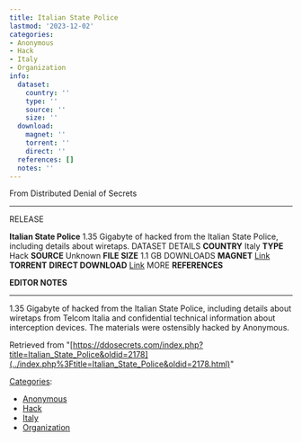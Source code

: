 ```yaml
---
title: Italian State Police
lastmod: '2023-12-02'
categories:
- Anonymous
- Hack
- Italy
- Organization
info:
  dataset:
    country: ''
    type: ''
    source: ''
    size: ''
  download:
    magnet: ''
    torrent: ''
    direct: ''
  references: []
  notes: ''
---
```




From Distributed Denial of Secrets

---
RELEASE

**Italian State Police**
1.35 Gigabyte of hacked from the Italian State Police, including details about wiretaps.
DATASET DETAILS
**COUNTRY** Italy
**TYPE** Hack
**SOURCE** Unknown
**FILE SIZE** 1.1 GB
DOWNLOADS
**MAGNET** [Link](magnet:?xt=urn:btih:f8e737f597185eaddcd377939da5ef0d3700915f&tr=udp://tracker.leechers-paradise.org:6969&tr=udp://zer0day.ch:1337&tr=udp://open.demonii.com:1337&tr=udp://tracker.coppersurfer.tk:6969&tr=udp://exodus.desync.com:6969)
**TORRENT**
**DIRECT DOWNLOAD** [Link](https://data.ddosecrets.com/Italian%20State%20Police/)
MORE
**REFERENCES**

**EDITOR NOTES**

---

1.35 Gigabyte of hacked from the Italian State Police, including details
about wiretaps from Telcom Italia and confidential technical information
about interception devices. The materials were ostensibly hacked by
Anonymous.

Retrieved from
"[https://ddosecrets.com/index.php?title=Italian_State_Police&oldid=2178](../index.php%3Ftitle=Italian_State_Police&oldid=2178.html)"

[Categories](./Special:Categories.html "Special:Categories"):

- [Anonymous](./Category:Anonymous.html "Category:Anonymous")
- [Hack](./Category:Hack.html "Category:Hack")
- [Italy](./Category:Italy.html "Category:Italy")
- [Organization](./Category:Organization.html "Category:Organization")
